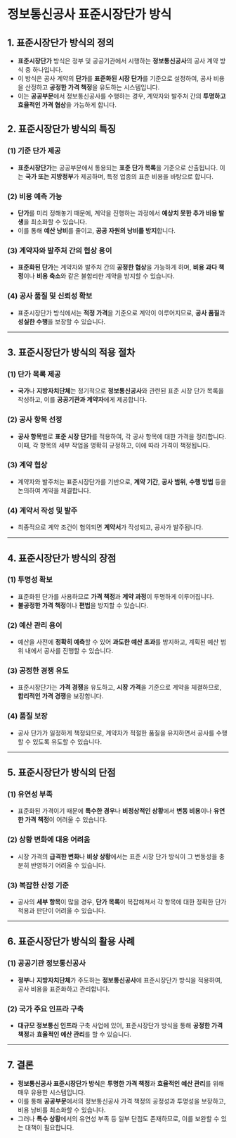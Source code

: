 # 정보통신공사 표준시장단가 방식

## 1. 표준시장단가 방식의 정의
- **표준시장단가** 방식은 정부 및 공공기관에서 시행하는 **정보통신공사**의 공사 계약 방식 중 하나입니다.
- 이 방식은 공사 계약의 **단가**를 **표준화된 시장 단가**를 기준으로 설정하여, 공사 비용을 산정하고 **공정한 가격 책정**을 유도하는 시스템입니다.
- 이는 **공공부문**에서 정보통신공사를 수행하는 경우, 계약자와 발주처 간의 **투명하고 효율적인 가격 협상**을 가능하게 합니다.

## 2. 표준시장단가 방식의 특징

### (1) **기준 단가 제공**
- **표준시장단가**는 공공부문에서 통용되는 **표준 단가 목록**을 기준으로 산출됩니다. 이는 **국가 또는 지방정부**가 제공하며, 특정 업종의 표준 비용을 바탕으로 합니다.

### (2) **비용 예측 가능**
- **단가**를 미리 정해놓기 때문에, 계약을 진행하는 과정에서 **예상치 못한 추가 비용 발생**을 최소화할 수 있습니다.
- 이를 통해 **예산 낭비**를 줄이고, **공공 자원의 낭비를 방지**합니다.

### (3) **계약자와 발주처 간의 협상 용이**
- **표준화된 단가**는 계약자와 발주처 간의 **공정한 협상**을 가능하게 하며, **비용 과다 책정**이나 **비용 축소**와 같은 불합리한 계약을 방지할 수 있습니다.

### (4) **공사 품질 및 신뢰성 확보**
- 표준시장단가 방식에서는 **적정 가격**을 기준으로 계약이 이루어지므로, **공사 품질**과 **성실한 수행**을 보장할 수 있습니다.

---

## 3. 표준시장단가 방식의 적용 절차

### (1) **단가 목록 제공**
- **국가**나 **지방자치단체**는 정기적으로 **정보통신공사**와 관련된 표준 시장 단가 목록을 작성하고, 이를 **공공기관과 계약자**에게 제공합니다.

### (2) **공사 항목 선정**
- **공사 항목**별로 **표준 시장 단가**를 적용하여, 각 공사 항목에 대한 가격을 정리합니다. 이때, 각 항목의 세부 작업을 명확히 규정하고, 이에 따라 가격이 책정됩니다.

### (3) **계약 협상**
- 계약자와 발주처는 표준시장단가를 기반으로, **계약 기간**, **공사 범위**, **수행 방법** 등을 논의하여 계약을 체결합니다.

### (4) **계약서 작성 및 발주**
- 최종적으로 계약 조건이 협의되면 **계약서**가 작성되고, 공사가 발주됩니다.

---

## 4. 표준시장단가 방식의 장점

### (1) **투명성** 확보
- 표준화된 단가를 사용하므로 **가격 책정**과 **계약 과정**이 투명하게 이루어집니다.
- **불공정한 가격 책정**이나 **편법**을 방지할 수 있습니다.

### (2) **예산 관리 용이**
- 예산을 사전에 **정확히 예측**할 수 있어 **과도한 예산 초과**를 방지하고, 계획된 예산 범위 내에서 공사를 진행할 수 있습니다.

### (3) **공정한 경쟁 유도**
- 표준시장단가는 **가격 경쟁**을 유도하고, **시장 가격**을 기준으로 계약을 체결하므로, **합리적인 가격 경쟁**을 보장합니다.

### (4) **품질 보장**
- 공사 단가가 일정하게 책정되므로, 계약자가 적절한 품질을 유지하면서 공사를 수행할 수 있도록 유도할 수 있습니다.

---

## 5. 표준시장단가 방식의 단점

### (1) **유연성 부족**
- 표준화된 가격이기 때문에 **특수한 경우**나 **비정상적인 상황**에서 **변동 비용**이나 **유연한 가격 책정**이 어려울 수 있습니다.

### (2) **상황 변화에 대응 어려움**
- 시장 가격의 **급격한 변화**나 **비상 상황**에서는 표준 시장 단가 방식이 그 변동성을 충분히 반영하기 어려울 수 있습니다.

### (3) **복잡한 산정 기준**
- 공사의 **세부 항목**이 많을 경우, **단가 목록**이 복잡해져서 각 항목에 대한 정확한 단가 적용과 판단이 어려울 수 있습니다.

---

## 6. 표준시장단가 방식의 활용 사례

### (1) **공공기관 정보통신공사**
- **정부**나 **지방자치단체**가 주도하는 **정보통신공사**에 표준시장단가 방식을 적용하여, 공사 비용을 표준화하고 관리합니다.

### (2) **국가 주요 인프라 구축**
- **대규모 정보통신 인프라** 구축 사업에 있어, 표준시장단가 방식을 통해 **공정한 가격 책정**과 **효율적인 예산 관리**를 할 수 있습니다.

---

## 7. 결론
- **정보통신공사 표준시장단가 방식**은 **투명한 가격 책정**과 **효율적인 예산 관리**를 위해 매우 유용한 시스템입니다.
- 이를 통해 **공공부문**에서의 정보통신공사 가격 책정의 공정성과 투명성을 보장하고, 비용 낭비를 최소화할 수 있습니다.
- 그러나 **특수 상황**에서의 유연성 부족 등 일부 단점도 존재하므로, 이를 보완할 수 있는 대책이 필요합니다.
